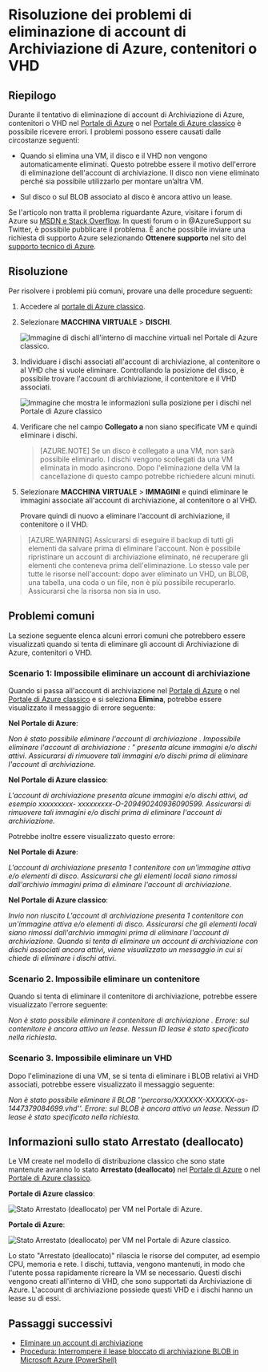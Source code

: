 <properties
	pageTitle="Risoluzione dei problemi di eliminazione di account di Archiviazione di Azure, contenitori o VHD | Microsoft Azure"
	description="Risoluzione dei problemi di eliminazione di account di Archiviazione di Azure, contenitori o VHD "
	services="storage"
	documentationCenter=""
	authors="genlin"
	manager="felixwu"
	editor="tysonn"
	tags="storage"/> 

<tags
	ms.service="storage"
	ms.workload="na"
	ms.tgt_pltfrm="na"
	ms.devlang="na"
	ms.topic="article"
	ms.date="09/20/2016"
	ms.author="minet;genli;robinsh"/>

# Risoluzione dei problemi di eliminazione di account di Archiviazione di Azure, contenitori o VHD

## Riepilogo
Durante il tentativo di eliminazione di account di Archiviazione di Azure, contenitori o VHD nel [Portale di Azure](https://portal.azure.com/) o nel [Portale di Azure classico](https://manage.windowsazure.com/) è possibile ricevere errori. I problemi possono essere causati dalle circostanze seguenti:

-	Quando si elimina una VM, il disco e il VHD non vengono automaticamente eliminati. Questo potrebbe essere il motivo dell'errore di eliminazione dell'account di archiviazione. Il disco non viene eliminato perché sia possibile utilizzarlo per montare un’altra VM.

-	Sul disco o sul BLOB associato al disco è ancora attivo un lease.

Se l'articolo non tratta il problema riguardante Azure, visitare i forum di Azure su [MSDN e Stack Overflow](https://azure.microsoft.com/support/forums/). In questi forum o in @AzureSupport su Twitter, è possibile pubblicare il problema. È anche possibile inviare una richiesta di supporto Azure selezionando **Ottenere supporto** nel sito del [supporto tecnico di Azure](https://azure.microsoft.com/support/options/).

## Risoluzione
Per risolvere i problemi più comuni, provare una delle procedure seguenti:

1. Accedere al [portale di Azure classico](https://manage.windowsazure.com/).
2. Selezionare **MACCHINA VIRTUALE** > **DISCHI**.

	![Immagine di dischi all'interno di macchine virtuali nel Portale di Azure classico.](./media/storage-cannot-delete-storage-account-container-vhd/VMUI.png)

3. Individuare i dischi associati all'account di archiviazione, al contenitore o al VHD che si vuole eliminare. Controllando la posizione del disco, è possibile trovare l'account di archiviazione, il contenitore e il VHD associati.

	![Immagine che mostra le informazioni sulla posizione per i dischi nel Portale di Azure classico](./media/storage-cannot-delete-storage-account-container-vhd/DiskLocation.png)

4. Verificare che nel campo **Collegato a** non siano specificate VM e quindi eliminare i dischi.

 	> [AZURE.NOTE] Se un disco è collegato a una VM, non sarà possibile eliminarlo. I dischi vengono scollegati da una VM eliminata in modo asincrono. Dopo l'eliminazione della VM la cancellazione di questo campo potrebbe richiedere alcuni minuti.

5. Selezionare **MACCHINA VIRTUALE** > **IMMAGINI** e quindi eliminare le immagini associate all'account di archiviazione, al contenitore o al VHD.

	Provare quindi di nuovo a eliminare l'account di archiviazione, il contenitore o il VHD.

> [AZURE.WARNING] Assicurarsi di eseguire il backup di tutti gli elementi da salvare prima di eliminare l'account. Non è possibile ripristinare un account di archiviazione eliminato, né recuperare gli elementi che conteneva prima dell'eliminazione. Lo stesso vale per tutte le risorse nell'account: dopo aver eliminato un VHD, un BLOB, una tabella, una coda o un file, non è più possibile recuperarlo. Assicurarsi che la risorsa non sia in uso.

## Problemi comuni

La sezione seguente elenca alcuni errori comuni che potrebbero essere visualizzati quando si tenta di eliminare gli account di Archiviazione di Azure, contenitori o VHD.

### Scenario 1: Impossibile eliminare un account di archiviazione

Quando si passa all'account di archiviazione nel [Portale di Azure](https://portal.azure.com/) o nel [Portale di Azure classico](https://manage.windowsazure.com/) e si seleziona **Elimina**, potrebbe essere visualizzato il messaggio di errore seguente:

**Nel Portale di Azure**:

*Non è stato possibile eliminare l'account di archiviazione <nome-account-archiviazione-vm>. Impossibile eliminare l'account di archiviazione <nome-account-archiviazione-vm>: "<nome-account-archiviazione-vm> presenta alcune immagini e/o dischi attivi. Assicurarsi di rimuovere tali immagini e/o dischi prima di eliminare l'account di archiviazione.*

**Nel Portale di Azure classico**:

*L'account di archiviazione<nome-account-archiviazione-vm> presenta alcune immagini e/o dischi attivi, ad esempio xxxxxxxxx- xxxxxxxxx-O-209490240936090599. Assicurarsi di rimuovere tali immagini e/o dischi prima di eliminare l'account di archiviazione.*

Potrebbe inoltre essere visualizzato questo errore:

**Nel Portale di Azure**:

*L'account di archiviazione <nome-account-archiviazione-vm> presenta 1 contenitore con un'immagine attiva e/o elementi di disco. Assicurarsi che gli elementi locali siano rimossi dall'archivio immagini prima di eliminare l'account di archiviazione*.

**Nel Portale di Azure classico**:

*Invio non riuscito L'account di archiviazione <nome-account-archiviazione-vm> presenta 1 contenitore con un'immagine attiva e/o elementi di disco. Assicurarsi che gli elementi locali siano rimossi dall'archivio immagini prima di eliminare l'account di archiviazione. Quando si tenta di eliminare un account di archiviazione con dischi associati ancora attivi, viene visualizzato un messaggio in cui si chiede di eliminare i dischi attivi*.

### Scenario 2. Impossibile eliminare un contenitore

Quando si tenta di eliminare il contenitore di archiviazione, potrebbe essere visualizzato l'errore seguente:

*Non è stato possibile eliminare il contenitore di archiviazione <nome contenitore>. Errore: sul contenitore è ancora attivo un lease. Nessun ID lease è stato specificato nella richiesta*.

### Scenario 3. Impossibile eliminare un VHD

Dopo l'eliminazione di una VM, se si tenta di eliminare i BLOB relativi ai VHD associati, potrebbe essere visualizzato il messaggio seguente:

*Non è stato possibile eliminare il BLOB ''percorso/XXXXXX-XXXXXX-os-1447379084699.vhd''. Errore: sul BLOB è ancora attivo un lease. Nessun ID lease è stato specificato nella richiesta.*

## Informazioni sullo stato Arrestato (deallocato)

Le VM create nel modello di distribuzione classico che sono state mantenute avranno lo stato **Arrestato (deallocato)** nel [Portale di Azure](https://portal.azure.com/) o nel [Portale di Azure classico](https://manage.windowsazure.com/).

**Portale di Azure classico**:

![Stato Arrestato (deallocato) per VM nel Portale di Azure.](./media/storage-cannot-delete-storage-account-container-vhd/moreinfo2.png)


**Portale di Azure**:

![Stato Arrestato (deallocato) per VM nel Portale di Azure classico.](./media/storage-cannot-delete-storage-account-container-vhd/moreinfo1.png)

Lo stato "Arrestato (deallocato)" rilascia le risorse del computer, ad esempio CPU, memoria e rete. I dischi, tuttavia, vengono mantenuti, in modo che l'utente possa rapidamente ricreare la VM se necessario. Questi dischi vengono creati all'interno di VHD, che sono supportati da Archiviazione di Azure. L'account di archiviazione possiede questi VHD e i dischi hanno un lease su di essi.

## Passaggi successivi

- [Eliminare un account di archiviazione](storage-create-storage-account.md#delete-a-storage-account)
- [Procedura: Interrompere il lease bloccato di archiviazione BLOB in Microsoft Azure (PowerShell)](https://gallery.technet.microsoft.com/scriptcenter/How-to-break-the-locked-c2cd6492)

<!---HONumber=AcomDC_0921_2016-->